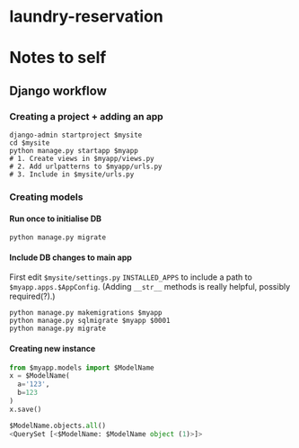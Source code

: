 # laundry-reservation

# Notes to self
## Django workflow
### Creating a project + adding an app
```shell
django-admin startproject $mysite
cd $mysite
python manage.py startapp $myapp
# 1. Create views in $myapp/views.py
# 2. Add urlpatterns to $myapp/urls.py
# 3. Include in $mysite/urls.py
```

### Creating models
#### Run once to initialise DB
`python manage.py migrate`

#### Include DB changes to main app
First edit `$mysite/settings.py` `INSTALLED_APPS` to include a path to `$myapp.apps.$AppConfig`. (Adding `__str__` methods is really helpful, possibly required(?).)
```shell
python manage.py makemigrations $myapp
python manage.py sqlmigrate $myapp $0001
python manage.py migrate
```

#### Creating new instance
```python
from $myapp.models import $ModelName
x = $ModelName(
  a='123',
  b=123
)
x.save()

$ModelName.objects.all()
<QuerySet [<$ModelName: $ModelName object (1)>]>
```
